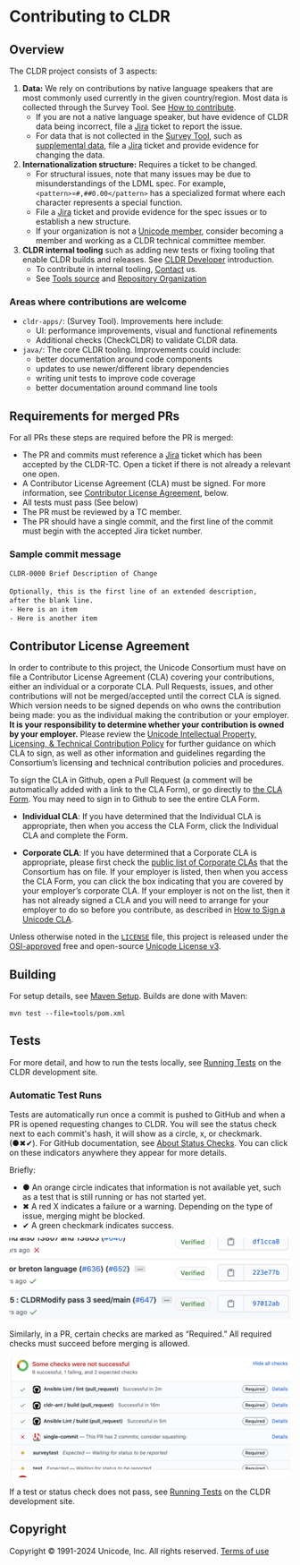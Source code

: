 # Contributing to CLDR

## Overview

The CLDR project consists of 3 aspects:

1. **Data:** We rely on contributions by native language speakers
that are most commonly used currently in the given country/region.
Most data is collected through the Survey Tool. See [How to contribute][].
    - If you are not a native language speaker,
	but have evidence of CLDR data being incorrect,
	file a [Jira][] ticket to report the issue.
    - For data that is not collected in the [Survey Tool],
	such as [supplemental data][], file a [Jira][] ticket
	and provide evidence for changing the data.
2. **Internationalization structure:** Requires a ticket to be changed.
    - For structural issues, note that many issues may be
	due to misunderstandings of the LDML spec.
	For example, `<pattern>¤#,##0.00</pattern>` has a specialized format
	where each character represents a special function.
    - File a [Jira][] ticket and provide evidence for the spec issues
	or to establish a new structure.
    - If your organization is not a [Unicode member][], consider becoming
	a member and working as a CLDR technical committee member.
3. **CLDR internal tooling** such as adding new tests or fixing tooling that
enable CLDR builds and releases. See [CLDR Developer][] introduction.
    - To contribute in internal tooling, [Contact][] us.
    - See [Tools source][] and [Repository Organization][]

### Areas where contributions are welcome

- `cldr-apps/`: (Survey Tool).
    Improvements here include:
  - UI:  performance improvements, visual and functional refinements
  - Additional checks (CheckCLDR) to validate CLDR data.
- `java/`: The core CLDR tooling.
    Improvements could include:
  - better documentation around code components
  - updates to use newer/different library dependencies
  - writing unit tests to improve code coverage
  - better documentation around command line tools

## Requirements for merged PRs

For all PRs these steps are required before the PR is merged:

- The PR and commits must reference a [Jira][] ticket
which has been accepted by the CLDR-TC.
Open a ticket if there is not already a relevant one open.
- A Contributor License Agreement (CLA) must be signed. For more information,
see [Contributor License Agreement](#contributor-license-agreement), below.
- All tests must pass (See below)
- The PR must be reviewed by a TC member.
- The PR should have a single commit, and the first line of the commit must
begin with the accepted Jira ticket number.

### Sample commit message

    CLDR-0000 Brief Description of Change

    Optionally, this is the first line of an extended description,
    after the blank line.
    - Here is an item
    - Here is another item

## Contributor License Agreement

In order to contribute to this project, the Unicode Consortium must have on file a Contributor License Agreement (CLA) covering your contributions, either an individual or a corporate CLA. Pull Requests, issues, and other contributions will not be merged/accepted until the correct CLA is signed. Which version needs to be signed depends on who owns the contribution being made: you as the individual making the contribution or your employer. **It is your responsibility to determine whether your contribution is owned by your employer.** Please review the [Unicode Intellectual Property, Licensing, & Technical Contribution Policy][policies] for further guidance on which CLA to sign, as well as other information and guidelines regarding the Consortium’s licensing and technical contribution policies and procedures.

To sign the CLA in Github, open a Pull Request (a comment will be automatically added with a link to the CLA Form), or go directly to [the CLA Form][sign-cla]. You may need to sign in to Github to see the entire CLA Form.

- **Individual CLA**: If you have determined that the Individual CLA is appropriate, then when you access the CLA Form, click the Individual CLA and complete the Form.

- **Corporate CLA**: If you have determined that a Corporate CLA is appropriate, please first check the [public list of Corporate CLAs][unicode-corporate-clas] that the Consortium has on file. If your employer is listed, then when you access the CLA Form, you can click the box indicating that you are covered by your employer’s corporate CLA. If your employer is not on the list, then it has not already signed a CLA and you will need to arrange for your employer to do so before you contribute, as described in [How to Sign a Unicode CLA][signing].

Unless otherwise noted in the [`LICENSE`](./LICENSE) file, this project is released under the [OSI-approved][osi-Unicode-License-3.0] free and open-source [Unicode License v3][unicode-license].

## Building

For setup details, see [Maven Setup][].
Builds are done with Maven:

    mvn test --file=tools/pom.xml

## Tests

For more detail, and how to run the tests locally,
see [Running Tests][] on the CLDR development site.

### Automatic Test Runs

Tests are automatically run once a commit is pushed to GitHub and when a PR
 is opened requesting changes to CLDR.
 You will see the status check next to each commit's hash,
 it will show as a circle, x, or checkmark. (●✖✔).
 For GitHub documentation, see [About Status Checks][].
 You can click on these indicators anywhere they appear for more details.

Briefly:

- ● An orange circle indicates that information is not available yet,
such as a test that is still running or has not started yet.
- ✖ A red X indicates a failure or a warning. Depending on the type of issue,
merging might be blocked.
- ✔ A green checkmark indicates success.

![Commit Checks](./docs/img/commit-checks.png)

Similarly, in a PR, certain checks are marked as “Required.”
All required checks must succeed before merging is allowed.

![PR Checks](./docs/img/pr-checks.png)

If a test or status check does not pass, see [Running Tests][]
on the CLDR development site.

## Copyright

Copyright &copy; 1991-2024 Unicode, Inc.
All rights reserved. [Terms of use][]

[Survey Tool]: https://cldr.unicode.org/index/survey-tool
[Terms of use]: https://www.unicode.org/copyright.html
[Jira]: https://github.com/unicode-org/cldr/blob/main/docs/requesting_changes.md
[Tools source]: https://github.com/unicode-org/cldr/tree/main/tools
[Maven setup]: https://cldr.unicode.org/development/maven
[Repository Organization]: https://cldr.unicode.org/index/downloads#h.lf1z45b9du36
[How to contribute]: https://cldr.unicode.org/#h.vw32p8sealpj
[Unicode member]: https://home.unicode.org/membership/why-join/
[supplemental data]: https://github.com/unicode-org/cldr/tree/main/common/supplemental
[About Status Checks]: https://docs.github.com/en/github/collaborating-with-issues-and-pull-requests/about-status-checks
[Running Tests]: https://cldr.unicode.org/development/cldr-development-site/running-tests
[policies]: https://www.unicode.org/policies/licensing_policy.html
[unicode-corporate-clas]: https://www.unicode.org/policies/corporate-cla-list/
[signing]: https://www.unicode.org/policies/licensing_policy.html#signing
[sign-cla]: https://cla-assistant.io/unicode-org/.github
[osi-Unicode-License-3.0]: https://opensource.org/license/unicode-license-v3/
[unicode-license]: https://www.unicode.org/license.txt
[CLDR Developer]: https://cldr.unicode.org/development/new-cldr-developers
[Contact]: https://www.unicode.org/reporting.html